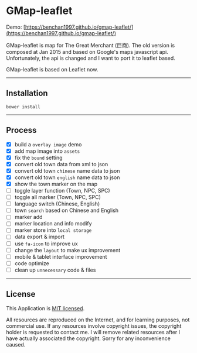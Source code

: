 # GMap-leaflet

Demo:
[https://benchan1997.github.io/gmap-leaflet/](https://benchan1997.github.io/gmap-leaflet/)

GMap-leaflet is map for The Great Merchant (巨商). The old version is composed at Jan 2015 and based on Google's maps javascript api. Unfortunately, the api is changed and I want to port it to leaflet based.

GMap-leaflet is based on Leaflet now.

---

## Installation

```
bower install
```

---

## Process

- [x] build a `overlay image` demo
- [x] add map image into `assets`
- [x] fix the `bound` setting
- [x] convert old town data from xml to json
- [x] convert old town `chinese` name data to json
- [x] convert old town `english` name data to json
- [x] show the town marker on the map
- [ ] toggle layer function (Town, NPC, SPC)
- [ ] toggle all marker (Town, NPC, SPC)
- [ ] language switch (Chinese, English)
- [ ] town `search` based on Chinese and English
- [ ] marker add
- [ ] marker location and info modify
- [ ] marker store into `local storage`
- [ ] data export & import
- [ ] use `fa-icon` to improve ux
- [ ] change the `layout` to make ux improvement
- [ ] mobile & tablet interface improvement
- [ ] code optimize
- [ ] clean up `unnecessary` code & files

---

## License

This Application is [MIT licensed](./LICENSE).

All resources are reproduced on the Internet, and for learning purposes, not commercial use. If any resources involve copyright issues, the copyright holder is requested to contact me. I will remove related resources after I have actually associated the copyright. Sorry for any inconvenience caused.
